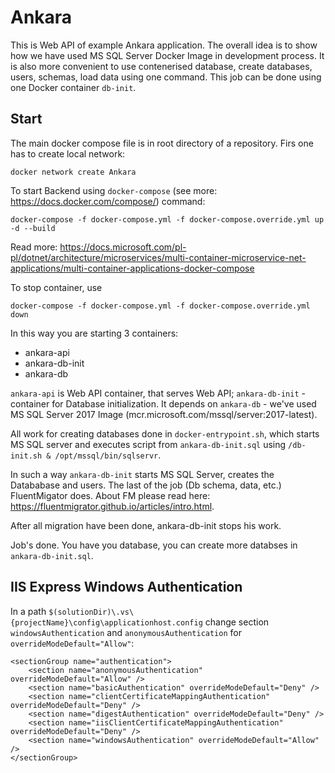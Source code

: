 # Ankara
This is Web API of example Ankara application. 
The overall idea is to show how we have used MS SQL Server Docker Image in development process. 
It is also more convenient to use contenerised database, create databases, users, schemas, load data using one command. 
This job can be done using one Docker container `db-init`.

## Start
The main docker compose file is in root directory of a repository. 
Firs one has to create local network:

```
docker network create Ankara
```
To start Backend using `docker-compose` (see more: https://docs.docker.com/compose/) command:

```
docker-compose -f docker-compose.yml -f docker-compose.override.yml up -d --build
``` 
Read more: https://docs.microsoft.com/pl-pl/dotnet/architecture/microservices/multi-container-microservice-net-applications/multi-container-applications-docker-compose

To stop container, use
```
docker-compose -f docker-compose.yml -f docker-compose.override.yml down
```

In this way you are starting 3 containers:
 - ankara-api
 - ankara-db-init
 - ankara-db
 
`ankara-api` is Web API container, that serves Web API;
`ankara-db-init` - container for Database initialization. 
It depends on `ankara-db` - we've used MS SQL Server 2017 Image (mcr.microsoft.com/mssql/server:2017-latest). 

All work for creating databases done in `docker-entrypoint.sh`, which starts MS SQL server and executes script from `ankara-db-init.sql` using
`/db-init.sh & /opt/mssql/bin/sqlservr`. 

In such a way `ankara-db-init` starts MS SQL Server, creates the Datababase and users. The last of the job (Db schema, data, etc.) FluentMigator does.
About FM please read here: https://fluentmigrator.github.io/articles/intro.html.

After all migration have been done, ankara-db-init stops his work. 

Job's done. You have you database, you can create more databses in `ankara-db-init.sql`.

## IIS Express Windows Authentication

In a path `$(solutionDir)\.vs\{projectName}\config\applicationhost.config` change section `windowsAuthentication` and `anonymousAuthentication` for `overrideModeDefault="Allow"`:

```
<sectionGroup name="authentication">
    <section name="anonymousAuthentication" overrideModeDefault="Allow" />
    <section name="basicAuthentication" overrideModeDefault="Deny" />
    <section name="clientCertificateMappingAuthentication" overrideModeDefault="Deny" />
    <section name="digestAuthentication" overrideModeDefault="Deny" />
    <section name="iisClientCertificateMappingAuthentication" overrideModeDefault="Deny" />
    <section name="windowsAuthentication" overrideModeDefault="Allow" />
</sectionGroup>
```
